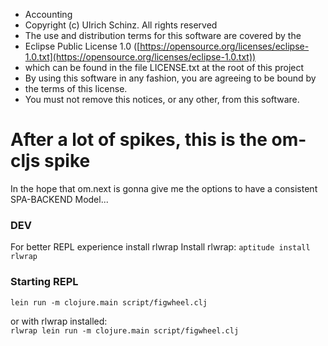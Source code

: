 * Accounting
* Copyright (c) Ulrich Schinz. All rights reserved
* The use and distribution terms for this software are covered by the
* Eclipse Public License 1.0 ([https://opensource.org/licenses/eclipse-1.0.txt](https://opensource.org/licenses/eclipse-1.0.txt))
* which can be found in the file LICENSE.txt at the root of this project
* By using this software in any fashion, you are agreeing to be bound by
* the terms of this license.
* You must not remove this notices, or any other, from this software.

# After a lot of spikes, this is the om-cljs spike

In the hope that om.next is gonna give me the options to have a consistent SPA-BACKEND Model...

### DEV

For better REPL experience install rlwrap
Install rlwrap:
`aptitude install rlwrap`

### Starting REPL

`lein run -m clojure.main script/figwheel.clj`

or with rlwrap installed:  
`rlwrap lein run -m clojure.main script/figwheel.clj`
